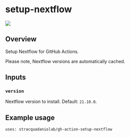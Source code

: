 # setup-nextflow

![](https://img.shields.io/badge/current_version-v0.0.0-blue)

## Overview
Setup Nextflow for GitHub Actions.

Please note, Nextflow versions are automatically cached.

## Inputs

### `version`

Nextflow version to install. Default: `21.10.0`.

## Example usage

``` 
uses: stracquadaniolab/gh-action-setup-nextflow
```